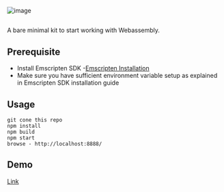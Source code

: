 ![image](https://webassembly.org/css/webassembly.svg)
##
A bare minimal kit to start working with Webassembly.

## Prerequisite
- Install Emscripten SDK -[Emscripten Installation](https://webassembly.org/getting-started/developers-guide/)
- Make sure you have sufficient environment variable setup as explained in Emscripten SDK installation guide

## Usage
```
git cone this repo
npm install
npm build
npm start
browse - http://localhost:8888/
```
## Demo
[Link](https://shankscript.github.io/wasm-starter-kit/dist/)
